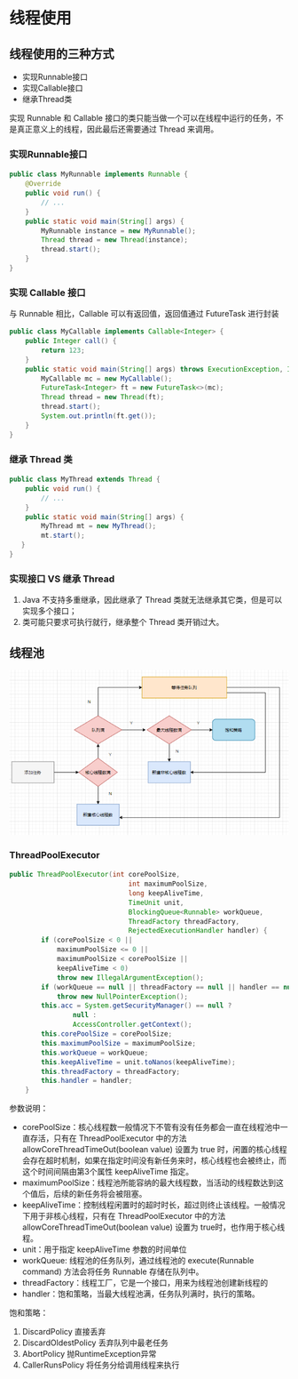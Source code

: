# 线程使用

## 线程使用的三种方式
* 实现Runnable接口
* 实现Callable接口
* 继承Thread类

实现 Runnable 和 Callable 接口的类只能当做一个可以在线程中运行的任务，不是真正意义上的线程，因此最后还需要通过 Thread 来调用。

### 实现Runnable接口
```java
public class MyRunnable implements Runnable {
    @Override
    public void run() {
        // ...
    }
    public static void main(String[] args) {
        MyRunnable instance = new MyRunnable();
        Thread thread = new Thread(instance);
        thread.start();
    }
}
```
### 实现 Callable 接口
与 Runnable 相比，Callable 可以有返回值，返回值通过 FutureTask 进行封装
```java
public class MyCallable implements Callable<Integer> {
    public Integer call() {
        return 123;
    }
    public static void main(String[] args) throws ExecutionException, InterruptedException {
        MyCallable mc = new MyCallable();
        FutureTask<Integer> ft = new FutureTask<>(mc);
        Thread thread = new Thread(ft);
        thread.start();
        System.out.println(ft.get());
    }
}
```

### 继承 Thread 类
```java
public class MyThread extends Thread {
    public void run() {
        // ...
    }
    public static void main(String[] args) {
        MyThread mt = new MyThread();
        mt.start();
   }
}
```

### 实现接口 VS 继承 Thread
1. Java 不支持多重继承，因此继承了 Thread 类就无法继承其它类，但是可以实现多个接口；
2. 类可能只要求可执行就行，继承整个 Thread 类开销过大。

## 线程池
![title](https://raw.githubusercontent.com/pallcard/noteImg/master/noteImg/2020/03/18/%E5%BE%AE%E4%BF%A1%E6%88%AA%E5%9B%BE_20200318234105-1584546097296.png)

### ThreadPoolExecutor
```java
public ThreadPoolExecutor(int corePoolSize,
                              int maximumPoolSize,
                              long keepAliveTime,
                              TimeUnit unit,
                              BlockingQueue<Runnable> workQueue,
                              ThreadFactory threadFactory,
                              RejectedExecutionHandler handler) {
        if (corePoolSize < 0 ||
            maximumPoolSize <= 0 ||
            maximumPoolSize < corePoolSize ||
            keepAliveTime < 0)
            throw new IllegalArgumentException();
        if (workQueue == null || threadFactory == null || handler == null)
            throw new NullPointerException();
        this.acc = System.getSecurityManager() == null ?
                null :
                AccessController.getContext();
        this.corePoolSize = corePoolSize;
        this.maximumPoolSize = maximumPoolSize;
        this.workQueue = workQueue;
        this.keepAliveTime = unit.toNanos(keepAliveTime);
        this.threadFactory = threadFactory;
        this.handler = handler;
    }
```
参数说明：
* corePoolSize：核心线程数一般情况下不管有没有任务都会一直在线程池中一直存活，只有在 ThreadPoolExecutor 中的方法 allowCoreThreadTimeOut(boolean value) 设置为 true 时，闲置的核心线程会存在超时机制，如果在指定时间没有新任务来时，核心线程也会被终止，而这个时间间隔由第3个属性 keepAliveTime 指定。
* maximumPoolSize：线程池所能容纳的最大线程数，当活动的线程数达到这个值后，后续的新任务将会被阻塞。
* keepAliveTime：控制线程闲置时的超时时长，超过则终止该线程。一般情况下用于非核心线程，只有在 ThreadPoolExecutor 中的方法 allowCoreThreadTimeOut(boolean value) 设置为 true时，也作用于核心线程。
* unit：用于指定 keepAliveTime 参数的时间单位
* workQueue: 线程池的任务队列，通过线程池的 execute(Runnable command) 方法会将任务 Runnable 存储在队列中。
* threadFactory：线程工厂，它是一个接口，用来为线程池创建新线程的
* handler：饱和策略，当最大线程池满，任务队列满时，执行的策略。

饱和策略：
1. DiscardPolicy 直接丢弃
2. DiscardOldestPolicy 丢弃队列中最老任务
3. AbortPolicy 抛RuntimeException异常
4. CallerRunsPolicy 将任务分给调用线程来执行
